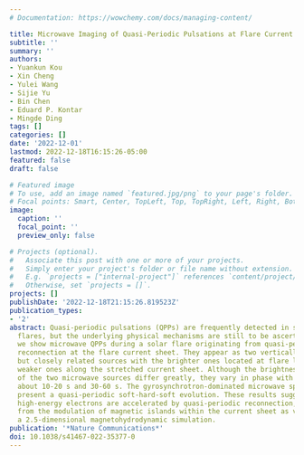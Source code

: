 ```yaml
---
# Documentation: https://wowchemy.com/docs/managing-content/

title: Microwave Imaging of Quasi-Periodic Pulsations at Flare Current Sheet
subtitle: ''
summary: ''
authors:
- Yuankun Kou
- Xin Cheng
- Yulei Wang
- Sijie Yu
- Bin Chen
- Eduard P. Kontar
- Mingde Ding
tags: []
categories: []
date: '2022-12-01'
lastmod: 2022-12-18T16:15:26-05:00
featured: false
draft: false

# Featured image
# To use, add an image named `featured.jpg/png` to your page's folder.
# Focal points: Smart, Center, TopLeft, Top, TopRight, Left, Right, BottomLeft, Bottom, BottomRight.
image:
  caption: ''
  focal_point: ''
  preview_only: false

# Projects (optional).
#   Associate this post with one or more of your projects.
#   Simply enter your project's folder or file name without extension.
#   E.g. `projects = ["internal-project"]` references `content/project/deep-learning/index.md`.
#   Otherwise, set `projects = []`.
projects: []
publishDate: '2022-12-18T21:15:26.819523Z'
publication_types:
- '2'
abstract: Quasi-periodic pulsations (QPPs) are frequently detected in solar and stellar
  flares, but the underlying physical mechanisms are still to be ascertained. Here,
  we show microwave QPPs during a solar flare originating from quasi-periodic magnetic
  reconnection at the flare current sheet. They appear as two vertically detached
  but closely related sources with the brighter ones located at flare loops and the
  weaker ones along the stretched current sheet. Although the brightness temperatures
  of the two microwave sources differ greatly, they vary in phase with periods of
  about 10-20 s and 30-60 s. The gyrosynchrotron-dominated microwave spectra also
  present a quasi-periodic soft-hard-soft evolution. These results suggest that relevant
  high-energy electrons are accelerated by quasi-periodic reconnection, likely arising
  from the modulation of magnetic islands within the current sheet as validated by
  a 2.5-dimensional magnetohydrodynamic simulation.
publication: '*Nature Communications*'
doi: 10.1038/s41467-022-35377-0
---
```


